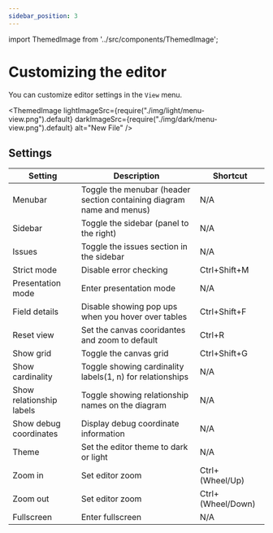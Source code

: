 ```yaml
---
sidebar_position: 3
---
```


import ThemedImage from '../src/components/ThemedImage';

# Customizing the editor

You can customize editor settings in the `View` menu.

<ThemedImage lightImageSrc={require("./img/light/menu-view.png").default} darkImageSrc={require("./img/dark/menu-view.png").default} alt="New File" />

## Settings

| Setting | Description | Shortcut |
| --- | --- | --- |
| Menubar | Toggle the menubar (header section containing diagram name and menus) | N/A |
| Sidebar | Toggle the sidebar (panel to the right) | N/A |
| Issues | Toggle the issues section in the sidebar | N/A |
| Strict mode | Disable error checking | Ctrl+Shift+M |
| Presentation mode | Enter presentation mode | N/A |
| Field details | Disable showing pop ups when you hover over tables | Ctrl+Shift+F |
| Reset view | Set the canvas cooridantes and zoom to default | Ctrl+R |
| Show grid | Toggle the canvas grid | Ctrl+Shift+G |
| Show cardinality | Toggle showing cardinality labels(1, n) for relationships | N/A |
| Show relationship labels | Toggle showing relationship names on the diagram | N/A |
| Show debug coordinates | Display debug coordinate information | N/A |
| Theme | Set the editor theme to dark or light | N/A |
| Zoom in | Set editor zoom | Ctrl+(Wheel/Up) |
| Zoom out | Set editor zoom | Ctrl+(Wheel/Down) |
| Fullscreen | Enter fullscreen | N/A |
